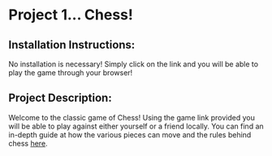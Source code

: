 # Project 1... Chess!
## Installation Instructions:
No installation is necessary! Simply click on the link and you will be able to play the game through your browser!
## Project Description: 
Welcome to the classic game of Chess! Using the game link provided you will be able to play against either yourself or a friend locally. You can find an in-depth guide at how the various pieces can move and the rules behind chess [here](https://www.wikihow.com/Play-Chess-for-Beginners).
